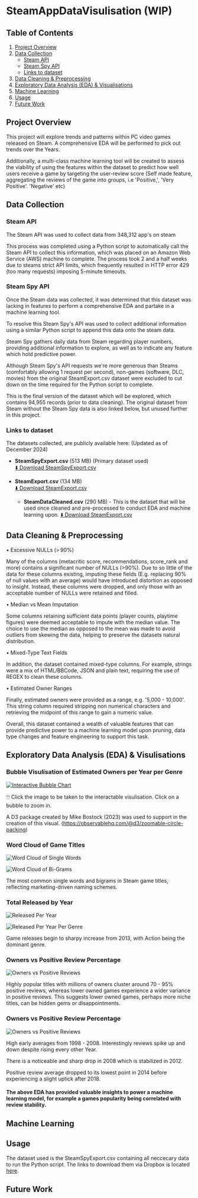 # SteamAppDataVisulisation (WIP)

## Table of Contents

1. [Project Overview](#project-overview)  
2. [Data Collection](#data-collection)  
   - [Steam API](#steam-api)  
   - [Steam Spy API](#steam-spy-api)  
   - [Links to dataset](#links-to-dataset)  
3. [Data Cleaning & Preprocessing](#data-cleaning--preprocessing)  
4. [Exploratory Data Analysis (EDA) & Visualisations](#exploratory-data-analysis-eda--visulisations)  
5. [Machine Learning](#machine-learning)  
6. [Usage](#usage)  
7. [Future Work](#future-work)   

## Project Overview

This project will explore trends and patterns within PC video games released on Steam. A comprehensive EDA will be performed to pick out trends over the Years.

Additionally, a multi-class machine learning tool will be created to assess the viability of using the features within the dataset to predict how well users receive a game by targeting the user-review score (Self made feature, aggregating the reviews of the game into groups, i.e 'Positive,', 'Very Positive'. 'Negative' etc)

## Data Collection

### Steam API

The Steam API was used to collect data from 348,312 app's on steam

This process was completed using a Python script to automatically call the Steam API to collect this information, which was placed on an Amazon Web Service (AWS) machine to complete. The process took 2 and a half weeks due to steams strict API limits, which frequently resulted in HTTP error 429 (too many requests) imposing 5-minute timeouts.

### Steam Spy API

Once the Steam data was collected, it was determined that this dataset was lacking in features to perform a comprehensive EDA and partake in a machine learning tool.  

To resolve this Steam Spy's API was used to collect additional information using a similar Python script to append this data onto the steam data. 

Steam Spy gathers daily data from Steam regarding player numbers, providing additional information to explore, as well as to indicate any feature which hold predictive power.

Although Steam Spy's API requests we're more generous than Steams (comfortably allowing 1 request per second), non-games (software, DLC, movies) from the original SteamExport.csv dataset were excluded to cut down on the time required for the Python script to complete.

This is the final version of the dataset which will be explored, which contains 94,955 records (prior to data cleaning). The original dataset from Steam without the Steam Spy data is also linked below, but unused further in this project.

### Links to dataset

The datasets collected, are publicly available here: (Updated as of December 2024)

- **SteamSpyExport.csv** (513 MB) (Primary dataset used)  
  [⬇️ Download SteamSpyExport.csv](https://www.dropbox.com/scl/fi/zbgdcx9en8mifvaox0a02/SteamSpyExport.csv?rlkey=uuw89urezjobf5asg82e70shz&st=jgcefz9v&dl=0)

- **SteamExport.csv** (134 MB)  
  [⬇️ Download SteamExport.csv](https://www.dropbox.com/scl/fi/hiaswu5au4dpa6unmrbzk/SteamExport.csv?rlkey=lfri28iaf7ndy4rg98zalvqjq&st=jac6xlp8&dl=0)
  
  - **SteamDataCleaned.csv** (290 MB) - This is the dataset that will be used once cleaned and pre-processed to conduct EDA and machine learning upon.
  [⬇️ Download SteamExport.csv](https://www.dropbox.com/scl/fi/lvojud078rtnqlmw645aj/SteamDataCleaned.csv?rlkey=ps4ny9saxqurmmc9a7qmrsqxi&st=mu8jy9lq&dl=0)

## Data Cleaning & Preprocessing

• Excessive NULLs (> 90%)

Many of the columns (metacritic score, recommendations, score_rank and more) contains a significant number of NULLs (>90%).
Due to so little of the data for these columns existing, imputing these fields (E.g. replacing 90% of null values with an average) would have introduced distortion as opposed to insight. Instead, these columns were dropped, and only those with an acceptable number of NULLs were retained and filled.

• Median vs Mean Imputation

Some columns retaining sufficient data points (player counts, playtime figures) were deemed acceptable to impute with the median value.
The choice to use the median as opposed to the mean was made to avoid outliers from skewing the data, helping to preserve the datasets natural distribution.

• Mixed-Type Text Fields

In addition, the dataset contained mixed-type columns. For example, strings were a mix of HTML/BBCode, JSON and plain text, requiring the use of REGEX to clean these columns.

• Estimated Owner Ranges

Finally, estimated owners were provided as a range, e.g. '5,000 - 10,000'. This string column required stripping non numerical characters and retrieving the midpoint of this range to gain a numeric value.

Overall, this dataset contained a wealth of valuable features that can provide predictive power to a machine learning model upon pruning, data type changes and feature engineering to support this task.

## Exploratory Data Analysis (EDA) & Visulisations

### Bubble Visulisation of Estimated Owners per Year per Genre

[![Interactive Bubble Chart](/Assets/SteamVisPreview.PNG)](https://aidanbakernhs.github.io/SteamAppDataVisulisation/Steam_Games_Per_Year_Estimated_Owners.html)

🖱️ Click the image to be taken to the interactable visulisation. Click on a bubble to zoom in.

A D3 package created by Mike Bostock (2023) was used to support in the creation of this visual. (https://observablehq.com/@d3/zoomable-circle-packing)

### Word Cloud of Game Titles

![Word Cloud of Single Words](/Assets/WordCloud1.png)

![Word Cloud of Bi-Grams](/Assets/WordCloud2.png)

The most common single words and bigrams in Steam game titles, reflecting marketing-driven naming schemes.

### Total Released by Year

![Released Per Year](/Assets/ReleasesPerYear.png)

![Released Per Year Per Genre](/Assets/ReleasesPerYearPerGenre.png)

Game releases begin to sharpy increase from 2013, with Action being the dominant genre.

### Owners vs Positive Review Percentage

![Owners vs Positive Reviews](/Assets/OwnersvsPosReviews.png)

Highly popular titles with millions of owners cluster around 70 - 95% positive reviews, whereas lower owned games experience a wider variance in positive reviews. This suggests lower owned games, perhaps more niche titles, can be hidden gems or disappointments.

### Owners vs Positive Review Percentage

![Owners vs Positive Reviews](/Assets/AvgPosReviewsPerYear.png)

High early averages from 1998 - 2008. Interestingly reviews spike up and down despite rising every other Year.

There is a noticeable and sharp drop in 2008 which is stabilized in 2012.

Positive review average dropped to its lowest point in 2014 before experiencing a slight uptick after 2018.


#### The above EDA has provided valuable insights to power a machine learning model, for example a games popularity being correlated with review stability.

## Machine Learning

## Usage

The dataset used is the SteamSpyExport.csv containing all neccecary data to run the Python script. The links to download them via Dropbox is located [here](#links-to-dataset).

## Future Work